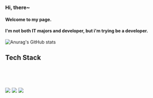 ### Hi, there~
#### Welcome to my page.
#### I'm not both IT majors and developer, but i'm trying be a developer.




![Anurag's GitHub stats](https://github-readme-stats.vercel.app/api?username=Number9135&show_icons=true&theme=radical)

##

<h2>Tech Stack<h2/>
<br/><br/>
<img src="https://img.shields.io/badge/React-FFCA28?style=endpoint&logo=react&logoColor=white"/>
<img src="https://img.shields.io/badge/ReactNative-green?style=endpoint&logo=reactnative&logoColor=white"/>
<img src="https://img.shields.io/badge/JavaScript-red?style=endpoint&logo=JavaScript&logoColor=white"/>



<!--
**Number9135/Number9135** is a ✨ _special_ ✨ repository because its `README.md` (this file) appears on your GitHub profile.

Here are some ideas to get you started:

- 🔭 I’m currently working on ...
- 🌱 I’m currently learning ...
- 👯 I’m looking to collaborate on ...
- 🤔 I’m looking for help with ...
- 💬 Ask me about ...
- 📫 How to reach me: ...
- 😄 Pronouns: ...
- ⚡ Fun fact: ...
-->
